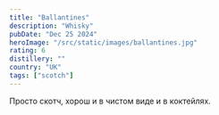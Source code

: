 ```yaml
---
title: "Ballantines"
description: "Whisky"
pubDate: "Dec 25 2024"
heroImage: "/src/static/images/ballantines.jpg"
rating: 6
distillery: ""
country: "UK"
tags: ["scotch"]
---
```


Просто скотч, хорош и в чистом виде и в коктейлях.
